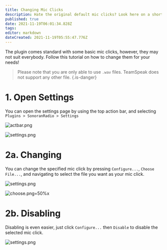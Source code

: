 ```yaml
---
title: Changing Mic Clicks
description: Hate the original default mic clicks? Look here on a short tutorial on how to change them!
published: true
date: 2021-11-19T06:01:34.828Z
tags: 
editor: markdown
dateCreated: 2021-11-19T05:55:47.776Z
---
```


The plugin comes standard with some basic mic clicks, however, they may not suit everybody. Follow this tutorial on how to change them for your needs!

> Please note that you are only able to use `.wav` files. TeamSpeak does not support any other file.
{.is-danger}

# 1. Open Settings

You can open the settings page by using the top action bar, and selecting `Plugins > SonoranRadio > Settings`

![actbar.png](https://i.imgur.com/z2u3Vox.png)

![settings.png](https://i.imgur.com/fWPQZDn.png)

# 2a. Changing

You can change the specified mic click by pressing `Configure...`, `Choose File...`, and navigating to select the file you want as your mic click.

![settings.png](https://i.imgur.com/hrCJ0Br.png)

![choose.png=50%x](https://i.imgur.com/uDigBRa.png)

# 2b. Disabling

Disabling is even easier, just click `Configure...` then `Disable` to disable the selected mic click.

![settings.png](https://i.imgur.com/LoKGRlA.png)
